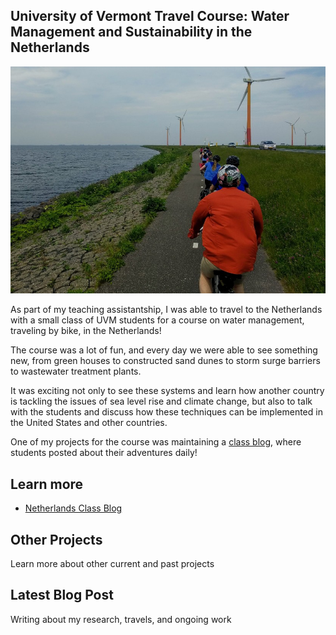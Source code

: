 ## University of Vermont Travel Course: Water Management and Sustainability in the Netherlands

![Netherlands](/assets/netherlands.jpg)

As part of my teaching assistantship, I was able to travel to the Netherlands with a small class of UVM students for a course on water management, traveling by bike, in the Netherlands!

The course was a lot of fun, and every day we were able to see something new, from green houses to constructed sand dunes to storm surge barriers to wastewater treatment plants.

It was exciting not only to see these systems and learn how another country is tackling the issues of sea level rise and climate change, but also to talk with the students and discuss how these techniques can be implemented in the United States and other countries.

One of my projects for the course was maintaining a [class blog](http://blog.uvm.edu/netherlands/), where students posted about their adventures daily!

## Learn more

- [Netherlands Class Blog](http://blog.uvm.edu/netherlands/)

<div class="card" id="card-allarmwater" style="cursor: pointer;" onClick="window.location='/work';">
    <div class="card-container">
    <h2>Other Projects</h2>
    <p>Learn more about other current and past projects</p>
  </div>
</div>
<div class="card" id="card-blog" style="cursor: pointer;" onClick="window.open('https://medium.com/@holdensparacino/latest', '_blank')">
    <div class="card-container">
    <h2>Latest Blog Post</h2>
    <p>Writing about my research, travels, and ongoing work</p>
  </div>
</div>
